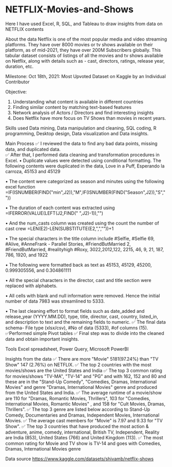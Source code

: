 # NETFLIX-Movies-and-Shows
Here I have used Excel, R, SQL, and Tableau to draw insights from data on NETFLIX contents


About the data
Netflix is one of the most popular media and video streaming platforms. They have over 8000 movies or tv shows available on their platform, as of mid-2021, they have over 200M Subscribers globally. This tabular dataset consists of listings of all the movies and tv shows available on Netflix, along with details such as - cast, directors, ratings, release year, duration, etc.

Milestone: Oct 18th, 2021: Most Upvoted Dataset on Kaggle by an Individual Contributor

Objective: 
1.	Understanding what content is available in different countries
2.	Finding similar content by matching text-based features
3.	Network analysis of Actors / Directors and find interesting insights
4.	Does Netflix have more focus on TV Shows than movies in recent years.

Skills used
Data mining, Data manipulation and cleaning, SQL coding, R programming, Desktop design, Data visualization and Data insights.

Main Process
✅ I reviewed the data to find any bad data points, missing data, and duplicated data.  
✅ After that, I performed data cleaning and transformation procedures in Excel. 
•	Duplicate values were detected using conditional formatting. The following contents were duplicated in the data, Love in a Puff, Esperando la carroza, 45153 and 45129

•	The content were categorized as season and minutes using the following excel function =IF(ISNUMBER(FIND("min",J2)),"M",IF(ISNUMBER(FIND("Season",J2)),"S",""))

•	The duration of each content was extracted using =IFERROR(VALUE(LEFT(J2,FIND(" ",J2)-1)),"")

•	And the num_casts column was created using the count the number of cast crew =LEN(E2)-LEN(SUBSTITUTE(E2,",",""))+1

•	The special characters in the title column include #Selfie, #Selfie 69,  #Alive, #AnneFrank - Parallel Stories, #FriendButMarried 2, #FriendButMarried, #realityhigh #Roxy, 3022,2012,122, 2215, 46, 9, 21, 187, 786, 1920, and 1922

•	The following were formatted back as text as 45153, 45129, 45200, 0.999305556, and 0.304861111

•	All the special characters in the director, cast and title section were replaced with alphabets.

•	All cells with blank and null information were removed. Hence the initial number of data 7983 was streamlined to 5333.

•	The last cleaning effort to format fields such as date_added and release_year (YYYY.MM.DD), type, title, director, cast, country, listed_in, and description to text and the remaining fields to numeric.
✅ The final data schema- File type (xlsx/csv), #No of data (5333), #of columns (15).
✅Performed simple Pivot tables
✅ Final step was to divide into the cleaned data and obtain important insights.

Tools
Excel spreadsheet, Power Query, Microsoft PowerBI

Insights from the data
✅ There are more "Movie"	5181(97.24%) than "TV Show" 147 (2.76%) on NETFLIX.
✅ The top 2 countries with the most movies/shows are the United States and India 
✅ The top 3 common rating for movies/shows "TV-MA", "TV-14" and "PG" and with 162, 152 and 80 and these are in the "Stand-Up Comedy", "Comedies, Dramas, International Movies" and genre "Dramas, International Movies" genre and produced from the United States and India.
✅ The average runtime of a movie/show are  110 for "Dramas, Romantic Movies, Thrillers", 
103 for "Comedies, International Movies, Romantic Movies"	, and 158 for "Cult Movies, Dramas, Thrillers".
✅ The top 3 genre are listed below according to Stand-Up Comedy, Documentaries and  Dramas, Independent Movies, International Movies.
✅ The average cast members for "Movie" is 7.97 and 9.33 for "TV Show".
✅ The top 3 countries that have produced the most action & adventure, anime, comedy, international, British TV, Independent, Reality are India (853), United States (766) and United Kingdom (113).
✅ The most common rating for Movie and TV show is TV-14 and goes with Comedies, Dramas, International Movies genre 

Data source
https://www.kaggle.com/datasets/shivamb/netflix-shows 

